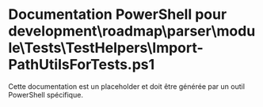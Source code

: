 # Documentation PowerShell pour development\roadmap\parser\module\Tests\TestHelpers\Import-PathUtilsForTests.ps1

Cette documentation est un placeholder et doit être générée par un outil PowerShell spécifique.
